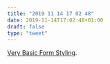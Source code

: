 ```yaml
---
title: "2019 11 14 17 02 48"
date: 2019-11-14T17:02:48+01:00
draft: false
type: "tweet"
---
```

[Very Basic Form Styling](https://uglyduck.ca/basic-form-styling/).
